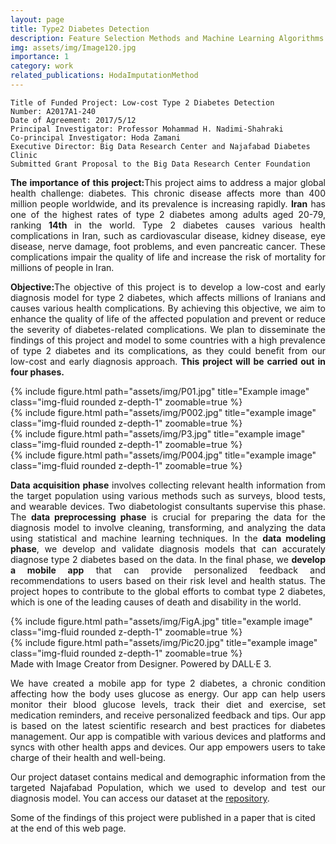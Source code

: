 ```yaml
---
layout: page
title: Type2 Diabetes Detection
description: Feature Selection Methods and Machine Learning Algorithms
img: assets/img/Image120.jpg
importance: 1
category: work
related_publications: HodaImputationMethod
---
```

    
    Title of Funded Project: Low-cost Type 2 Diabetes Detection
    Number: A2017A1-240
    Date of Agreement: 2017/5/12
    Principal Investigator: Professor Mohammad H. Nadimi-Shahraki
    Co-principal Investigator: Hoda Zamani 
    Executive Director: Big Data Research Center and Najafabad Diabetes Clinic 
    Submitted Grant Proposal to the Big Data Research Center Foundation
   
<p align="justify"><b>The importance of this project:</b>This project aims to address a major global health challenge: diabetes. This chronic disease affects more than 400 million people worldwide, and its prevalence is increasing rapidly. <b>Iran</b> has one of the highest rates of type 2 diabetes among adults aged 20-79, ranking <b>14th</b> in the world. Type 2 diabetes causes various health complications in Iran, such as cardiovascular disease, kidney disease, eye disease, nerve damage, foot problems, and even pancreatic cancer. These complications impair the quality of life and increase the risk of mortality for millions of people in Iran.

<p align="justify"><b>Objective:</b>The objective of this project is to develop a low-cost and early diagnosis model for type 2 diabetes, which affects millions of Iranians and causes various health complications. By achieving this objective, we aim to enhance the quality of life of the affected population and prevent or reduce the severity of diabetes-related complications. We plan to disseminate the findings of this project and model to some countries with a high prevalence of type 2 diabetes and its complications, as they could benefit from our low-cost and early diagnosis approach.
<b>This project will be carried out in four phases.</b>

<div class="row">
    <div class="col-sm mt-3 mt-md-0">
        {% include figure.html path="assets/img/P01.jpg" title="Example image" class="img-fluid rounded z-depth-1" zoomable=true %}
    </div>
    <div class="col-sm mt-3 mt-md-0">
        {% include figure.html path="assets/img/P002.jpg" title="example image" class="img-fluid rounded z-depth-1" zoomable=true %}
    </div>
    <div class="col-sm mt-3 mt-md-0">
        {% include figure.html path="assets/img/P3.jpg" title="example image" class="img-fluid rounded z-depth-1" zoomable=true %}
    </div>
    <div class="col-sm mt-3 mt-md-0">
        {% include figure.html path="assets/img/P004.jpg" title="example image" class="img-fluid rounded z-depth-1" zoomable=true %}
    </div>    
</div>

<p align="justify"><b>Data acquisition phase</b> involves collecting relevant health information from the target population using various methods such as surveys, blood tests, and wearable devices. Two diabetologist consultants supervise this phase. The <b>data preprocessing phase</b> is crucial for preparing the data for the diagnosis model to involve cleaning, transforming, and analyzing the data using statistical and machine learning techniques. In the <b>data modeling phase</b>, we develop and validate diagnosis models that can accurately diagnose type 2 diabetes based on the data. In the final phase, we <b>develop a mobile app</b> that can provide personalized feedback and recommendations to users based on their risk level and health status. The project hopes to contribute to the global efforts to combat type 2 diabetes, which is one of the leading causes of death and disability in the world.</p>


<div class="row justify-content-sm-center">
    <div class="col-sm mt-3 mt-md-0">
        {% include figure.html path="assets/img/FigA.jpg" title="example image" class="img-fluid rounded z-depth-1" zoomable=true %}
    </div>
     <div class="col-sm mt-3 mt-md-0">
        {% include figure.html path="assets/img/Pic20.jpg" title="example image" class="img-fluid rounded z-depth-1" zoomable=true %}
    </div>
</div>
<div class="caption">
    Made with Image Creator from Designer. Powered by DALL·E 3.
</div>

<p align="justify">We have created a mobile app for type 2 diabetes, a chronic condition affecting how the body uses glucose as energy. Our app can help users monitor their blood glucose levels, track their diet and exercise, set medication reminders, and receive personalized feedback and tips. Our app is based on the latest scientific research and best practices for diabetes management. Our app is compatible with various devices and platforms and syncs with other health apps and devices. Our app empowers users to take charge of their health and well-being.

<p align="justify">Our project dataset contains medical and demographic information from the targeted Najafabad Population, which we used to develop and test our diagnosis model. You can access our dataset at the <a href="https://hodazamani.github.io/repositories">repository</a>.</p> Some of the findings of this project were published in a paper that is cited at the end of this web page.

